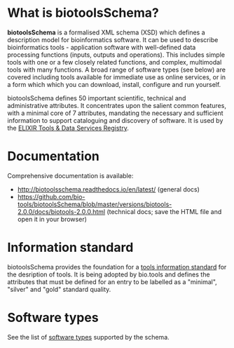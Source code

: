 # What is biotoolsSchema?
**biotoolsSchema** is a formalised XML schema (XSD) which defines a description model for bioinformatics software.  It can be used to describe bioinformatics tools - application software with well-defined data processing functions (inputs, outputs and operations).   This includes simple tools with one or a few closely related functions, and complex, multimodal tools with many functions.  A broad range of software types (see below) are covered including tools available for immediate use as online services, or in a form which which you can download, install, configure and run yourself.

biotoolsSchema defines 50 important scientific, technical and administrative attributes.  It concentrates upon the salient common features, with a minimal core of 7 attributes, mandating the necessary and sufficient information to support cataloguing and discovery of software.  It is used by the [ELIXIR Tools & Data Services Registry](https://bio.tools).

# Documentation
Comprehensive documentation is available:
* http://biotoolsschema.readthedocs.io/en/latest/ (general docs)
* https://github.com/bio-tools/biotoolsSchema/blob/master/versions/biotools-2.0.0/docs/biotools-2.0.0.html (technical docs; save the HTML file and open it in your browser)


# Information standard
biotoolsSchema provides the foundation for a [tools information standard](https://github.com/bio-tools/biotoolsSchemaDocs/blob/master/information_requirement.rst#information-requirement) for the desription of tools.  It is being adopted by bio.tools and defines the attributes that must be defined for an entry to be labelled as a "minimal", "silver" and "gold" standard quality.

# Software types 
See the list of [software types](https://github.com/bio-tools/biotoolsSchemaDocs/blob/master/information_requirement.rst#tool-types) supported by the schema.



